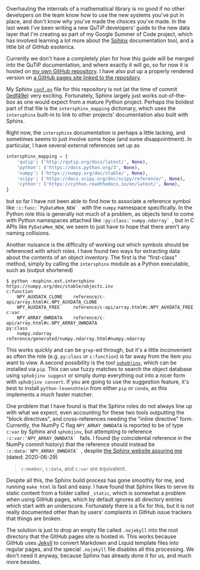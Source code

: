 Overhauling the internals of a mathematical library is no good if no other
developers on the team know how to use the new systems you've put in place, and
don't know why you've made the choices you've made.  In the last week I've been
writing a new QuTiP developers' guide to the new data layer that I'm creating
as part of my Google Summer of Code project, which has involved learning a lot
more about the [Sphinx][sphinx] documentation tool, and a little bit of GitHub
esoterica.

Currently we don't have a completely plan for how this guide will be merged
into the QuTiP documentation, and where exactly it will go, so for now it is
hosted on [my own GitHub repository][my-devguide-repo].  I have also put up a
properly rendered version on [a GitHub pages site linked to the
repository][gh-pages-devguide].

My Sphinx [`conf.py`][conf.py] file for this repository is not (at the time of
commit [0edf49e][0edf49e]) very exciting.  Fortunately, Sphinx largely just
works out-of-the-box as one would expect from a mature Python project.  Perhaps
the boldest part of that file is the `intersphinx_mapping` dictionary, which
uses the `intersphinx` built-in to link to other projects' documentation also
built with Sphinx.

Right now, the `intersphinx` documentation is perhaps a little lacking, and
sometimes seems to just involve some hope (and some disappointment).  In
particular, I have several external references set up as

```python
intersphinx_mapping = {
    'qutip': ('http://qutip.org/docs/latest/', None),
    'python': ('https://docs.python.org/3', None),
    'numpy': ('https://numpy.org/doc/stable/', None),
    'scipy': ('https://docs.scipy.org/doc/scipy/reference/', None),
    'cython': ('https://cython.readthedocs.io/en/latest/', None),
}
```

but so far I have not been able to find how to associate a reference symbol
like ``:c:func:`PyDataMem_NEW` `` with the `numpy` namespace specifically.
In the Python role this is generally not much of a problem, as objects tend to
come with Python namespaces attached like ``:py:class:`numpy.ndarray` ``, but
in C APIs like `PyDataMem_NEW`, we seem to just have to hope that there aren't
any naming collisions.

Another nuisance is the difficulty of working out which symbols should be
referenced with which roles.  I have found two ways for extracting data about
the contents of an object inventory.  The first is the "first-class" method,
simply by calling the `intersphinx` module as a Python executable, such as
(output shortened)

```
$ python -msphinx.ext.intersphinx https://numpy.org/doc/stable/objects.inv
c:function
	NPY_AUXDATA_CLONE    reference/c-api/array.html#c.NPY_AUXDATA_CLONE
	NPY_AUXDATA_FREE     reference/c-api/array.html#c.NPY_AUXDATA_FREE
c:var
	NPY_ARRAY_OWNDATA    reference/c-api/array.html#c.NPY_ARRAY_OWNDATA
py:class
	numpy.ndarray        reference/generated/numpy.ndarray.html#numpy.ndarray
```

This works quickly and can be `grep`-ed through, but it's a little inconvenient
as often the role (e.g. `py:class` or `c:function`) is far away from the item
you want to view.  A second possibility is the tool [`sphobjinv`][sphobjinv],
which can be installed via `pip`.  This can use fuzzy matches to search the
object database using `sphobjinv suggest` or simply dump everything out into a
nicer form with `sphobjinv convert`.  If you are going to use the suggestion
feature, it's best to install `python-levenshtein` from either `pip` or
`conda`, as this implements a _much_ faster matcher.

One problem that I have found is that the Sphinx roles do not always line up
with what we expect, even accounting for these two tools outputting the "block
directives", and cross-references needing the "inline directive" form.
Currently, the NumPy C flag `NPY_ARRAY_OWNDATA` is reported to be of type
`c:var` by Sphinx and `sphobjinv`, but attempting to reference
``:c:var:`NPY_ARRAY_OWNDATA` `` fails.  I found (by coincidental reference in
the NumPy commit history) that the reference should instead be
``:c:data:`NPY_ARRAY_OWNDATA` ``, despite
[the Sphinx website assuring me][sphinx-c-role] (dated: 2020-06-29)

> `c:member`, `c:data`, and `c:var` are equivalent.

Despite all this, the Sphinx build process has gone smoothly for me, and
running `make html` is fast and easy.  I have found that Sphinx likes to serve
its static content from a folder called `_static`, which is somewhat a problem
when using GitHub pages, which by default ignores all directory entries which
start with an underscore.  Fortunately there is a fix for this, but it is not
really documented other than by users' complaints in GitHub issue trackers that
things are broken.

The solution is just to drop an empty file called `.nojekyll` into the root
directory that the GitHub pages site is hosted in.  This works because GitHub
uses [Jekyll][jekyll] to convert Markdown and Liquid template files into
regular pages, and the special `.nojekyll` file disables all this processing.
We don't need it anyway, because Sphinx has already done it for us, and much
more besides.


[sphinx]: https://www.sphinx-doc.org/en/master/
[my-devguide-repo]: https://github.com/jakelishman/qutip-devguide/
[gh-pages-devguide]: https://jakelishman.github.io/qutip-devguide/
[0edf49e]: https://github.com/jakelishman/qutip-devguide/tree/0edf49e
[conf.py]: https://github.com/jakelishman/qutip-devguide/blob/master/conf.py
[sphobjinv]: https://github.com/bskinn/sphobjinv
[sphinx-c-role]: https://www.sphinx-doc.org/en/master/usage/restructuredtext/domains.html#cross-referencing-c-constructs
[jekyll]: https://jekyllrb.com/

